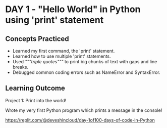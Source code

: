 # DAY 1 - "Hello World" in Python using 'print' statement 
## Concepts Practiced
- Learned my first command, the 'print' statement.
- Learned how to use multiple 'print' statements.
- Used _"""triple quotes"""_ to print big chunks of text with gaps and line breaks.
- Debugged common coding errors such as NameError and SyntaxError.

## Learning Outcome
Project 1: Print into the world!

Wrote my very first Python program which prints a message in the console!

https://replit.com/@deveshincloud/day-1of100-days-of-code-in-Python
